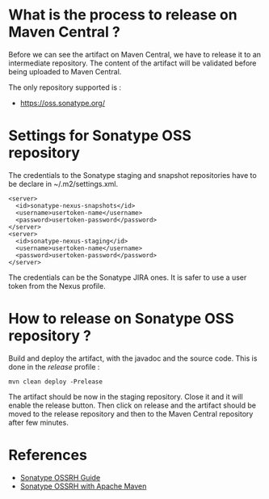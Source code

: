 # What is the process to release on Maven Central ?

Before we can see the artifact on Maven Central, we have to release it to an
intermediate repository. The content of the artifact will be validated before
being uploaded to Maven Central.

The only repository supported is :

* https://oss.sonatype.org/

# Settings for Sonatype OSS repository

The credentials to the Sonatype staging and snapshot repositories have to be
declare in ~/.m2/settings.xml.

    <server>
      <id>sonatype-nexus-snapshots</id>
      <username>usertoken-name</username>
      <password>usertoken-password</password>
    </server>
    <server>
      <id>sonatype-nexus-staging</id>
      <username>usertoken-name</username>
      <password>usertoken-password</password>
    </server>

The credentials can be the Sonatype JIRA ones. It is safer to use a user token
from the Nexus profile.

# How to release on Sonatype OSS repository ?

Build and deploy the artifact, with the javadoc and the source code.
This is done in the _release_ profile :

    mvn clean deploy -Prelease

The artifact should be now in the staging repository. Close it and it will
enable the release button. Then click on release and the artifact should be
moved to the release repository and then to the Maven Central repository after
few minutes.

# References

* [Sonatype OSSRH Guide](http://central.sonatype.org/pages/ossrh-guide.html)
* [Sonatype OSSRH with Apache Maven](http://central.sonatype.org/pages/apache-maven.html)
